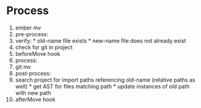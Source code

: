 # Process

1. ember mv <old-name> <new-name> <options>
2. pre-process:
  1. verify:
    * old-name file exists
    * new-name file does not already exist
  2. check for git in project
  3. beforeMove hook
3. process:
  1. git mv <old-name> <new-name>
4. post-process:
  1. search project for import paths referencing old-name (relative paths as well)
    * get AST for files matching path
    * update instances of old path with new path
  2. afterMove hook